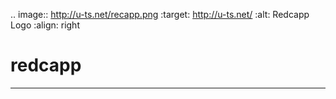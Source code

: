 .. image:: http://u-ts.net/recapp.png
  :target: http://u-ts.net/
  :alt: Redcapp Logo
  :align: right
# redcapp
<hr>
